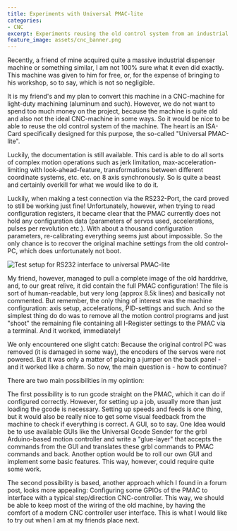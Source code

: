 ```yaml
---
title: Experiments with Universal PMAC-lite
categories:
- CNC
excerpt: Experiments reusing the old control system from an industrial dispenser machine to repurpose it as a hobby CNC-machine.
feature_image: assets/cnc_banner.png
---
```


Recently, a friend of mine acquired quite a massive industrial dispenser machine or something similar, I am not 100% sure what it even did exactly. This machine was given to him for free, or, for the expense of bringing to his workshop, so to say, which is not so negligible.

It is my friend's and my plan to convert this machine in a CNC-machine for light-duty machining (aluminum and such). However, we do not want to spend too much
money on the project, because the machine is quite old and also not the ideal CNC-machine in some ways. So it would be nice to be able to reuse the old control system of the machine. The heart is an ISA-Card specifically designed for this purpose, the so-called "Universal PMAC-lite".

Luckily, the documentation is still available. This card is able to do all sorts of complex motion operations such as jerk limitation, max-acceleration-limiting with look-ahead-feature, transformations between different coordinate systems, etc. etc. on 8 axis synchronously. So is quite a beast and certainly overkill for what we would like to do it.

Luckily, when making a test connection via the RS232-Port, the card proved to still be working just fine! Unfortunately, however, when trying to read configuration registers, it became clear that the PMAC currently does not hold any configuration data (parameters of servos used, accelerations, pulses per revolution etc.). With about a thousand configuration parameters, re-calibrating everything seems just about impossible. So the only chance is to recover the original machine settings from the old control-PC, which does unfortunately not boot.

![Test setup for RS232 interface to universal PMAC-lite]({{site.url}}assets/pic/pmac.jpg)

My friend, however, managed to pull a complete image of the old harddrive, and, to our great relive, it did contain the full PMAC configuration! The file is sort of human-readable, but very long (approx 8.5k lines) and basically not commented. But remember, the only thing of interest was the machine configuration: axis setup, accelerations, PID-settings and such. And so the simplest thing do do was to remove all the motion control programs and just "shoot" the remaining file containing all I-Register settings to the PMAC via a terminal. And it worked, immediately!

We only encountered one slight catch: Because the original control PC was removed (it is damaged in some way), the encoders of the servos were not powered. But it was only a matter of placing a jumper on the back panel - and it worked like a charm. So now, the main question is - how to continue?

There are two main possibilities in my opintion:

The first possibility is to run gcode straight on the PMAC, which it can do if configured correctly. However, for setting up a job, usually more than just loading the gcode is necessary. Setting up speeds and feeds is one thing, but it would also be really nice to get some visual feedback from the machine to check if everything is correct. A GUI, so to say. One Idea would be to use available GUIs like the Universal Gcode Sender for the grbl Arduino-based motion controller and write a "glue-layer" that accepts the commands from the GUI and translates these grbl commands to PMAC commands and back. Another option would be to roll our own GUI and implement some basic features. This way, however, could require quite some work.

The second possibility is based, another approach which I found in a forum post, looks more appealing: Configuring some GPIOs of the PMAC to interface with a typical step/direction CNC-controller. This way, we should be able to keep most of the wiring of the old machine, by having the comfort of a modern CNC controller user interface. This is what I would like to try out when I am at my friends place next.



<!-- more -->
